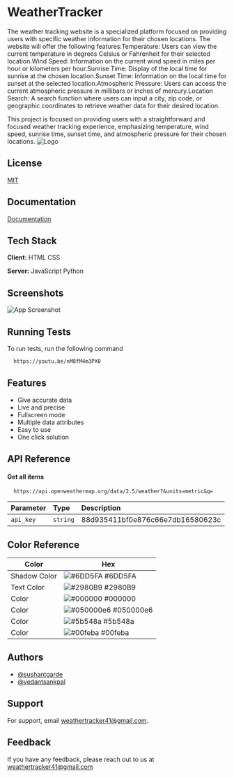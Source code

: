 
# WeatherTracker



The weather tracking website is a specialized platform focused on providing users with specific weather information for their chosen locations. The website will offer the following features:Temperature: Users can view the current temperature in degrees Celsius or Fahrenheit for their selected location.Wind Speed: Information on the current wind speed in miles per hour or kilometers per hour.Sunrise Time: Display of the local time for sunrise at the chosen location.Sunset Time: Information on the local time for sunset at the selected location.Atmospheric Pressure: Users can access the current atmospheric pressure in millibars or inches of mercury.Location Search: A search function where users can input a city, zip code, or geographic coordinates to retrieve weather data for their desired location.

This project is focused on providing users with a straightforward and focused weather tracking experience, emphasizing temperature, wind speed, sunrise time, sunset time, and atmospheric pressure for their chosen locations.
![Logo]()


## License

[MIT](https://choosealicense.com/licenses/mit/)


## Documentation

[Documentation](https://linktodocumentation)


## Tech Stack

**Client:** HTML CSS 

**Server:** JavaScript Python


## Screenshots

![App Screenshot](https://via.placeholder.com/468x300?text=App+Screenshot+Here)


## Running Tests

To run tests, run the following command

```bash
  https://youtu.be/nM8fM4m3PX0
```


## Features

- Give accurate data 
- Live and precise
- Fullscreen mode
- Multiple data attributes
- Easy to use
- One click solution


## API Reference

#### Get all items

```http
  https://api.openweathermap.org/data/2.5/weather?&units=metric&q=
```

| Parameter | Type     | Description                |
| :-------- | :------- | :------------------------- |
| `api_key` | `string` | 88d935411bf0e876c66e7db16580623c |



## Color Reference

| Color             | Hex                                                                |
| ----------------- | ------------------------------------------------------------------ |
| Shadow Color | ![#6DD5FA](https://via.placeholder.com/10/6DD5FA?text=+) #6DD5FA |
|Text Color | ![#2980B9](https://via.placeholder.com/10/2980B9?text=+) #2980B9 |
| Color | ![#000000](https://via.placeholder.com/10/000000?text=+) #000000 |
|  Color | ![#050000e6](https://via.placeholder.com/10/050000e6?text=+) #050000e6 |
| Color | ![#5b548a](https://via.placeholder.com/10/5b548a?text=+) #5b548a |
|  Color | ![#00feba](https://via.placeholder.com/10/00feba?text=+) #00feba |


## Authors

- [@sushantgarde](https://www.github.com/sushantgarde)
- [@vedantsankpal](https://www.github.com/Vedant2004X)



## Support

For support, email weathertracker41@gmail.com.


## Feedback

If you have any feedback, please reach out to us at weathertracker41@gmail.com

